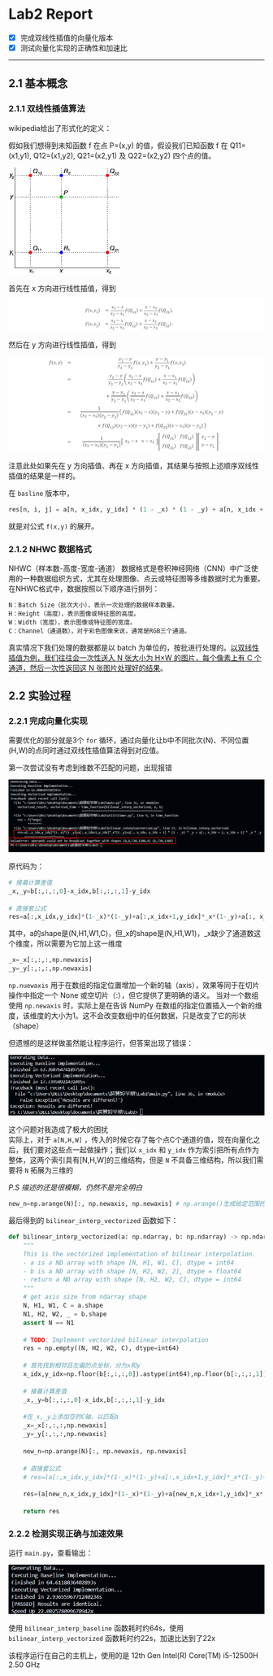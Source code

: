 # Lab2 Report
- [x] 完成双线性插值的向量化版本  
- [x] 测试向量化实现的正确性和加速比  

---
## 2.1 基本概念  
### 2.1.1 双线性插值算法    
wikipedia给出了形式化的定义：  

假如我们想得到未知函数 f 在点 P=(x,y) 的值，假设我们已知函数 f 在 Q11=(x1,y1), Q12=(x1,y2), Q21=(x2,y1) 及 Q22=(x2,y2) 四个点的值。

![alt text](bilinear.png) 
 
首先在 x 方向进行线性插值，得到

![alt text](image-3.png)

然后在 y 方向进行线性插值，得到  

![alt text](image-4.png)

注意此处如果先在 y 方向插值、再在 x 方向插值，其结果与按照上述顺序双线性插值的结果是一样的。  

在 `basline` 版本中，
```py  
res[n, i, j] = a[n, x_idx, y_idx] * (1 - _x) * (1 - _y) + a[n, x_idx + 1, y_idx] * _x * (1 - _y) + a[n, x_idx, y_idx + 1] * (1 - _x) * _y + a[n, x_idx + 1, y_idx + 1] * _x * _y
```  
就是对公式 `f(x,y)` 的展开。  

### 2.1.2 NHWC 数据格式  
NHWC（样本数-高度-宽度-通道） 数据格式是卷积神经网络（CNN）中广泛使用的一种数据组织方式，尤其在处理图像、点云或特征图等多维数据时尤为重要。在NHWC格式中，数据按照以下顺序进行排列：
```bash
N：Batch Size（批次大小），表示一次处理的数据样本数量。
H：Height（高度），表示图像或特征图的高度。
W：Width（宽度），表示图像或特征图的宽度。
C：Channel（通道数），对于彩色图像来说，通常是RGB三个通道。
```  
真实情况下我们处理的数据都是以 batch 为单位的，按批进行处理的。<u>以双线性插值为例，我们往往会一次性送入 N 张大小为 H×W 的图片，每个像素上有 C 个通道，然后一次性返回这 N 张图片处理好的结果</u>。

## 2.2 实验过程  
### 2.2.1 完成向量化实现  
需要优化的部分就是3个 `for` 循环，通过向量化让b中不同批次(N)、不同位置(H,W)的点同时通过双线性插值算法得到对应值。  

第一次尝试没有考虑到维数不匹配的问题，出现报错  

![alt text](image.png)  

原代码为：  

```py
# 接着计算差值  
_x,_y=b[:,:,:,0]-x_idx,b[:,:,:,1]-y_idx  

# 直接套公式  
res=a[:,x_idx,y_idx]*(1-_x)*(1-_y)+a[:,x_idx+1,y_idx]*_x*(1-_y)+a[:, x_idx, y_idx + 1] * (1 - _x) * _y + a[:, x_idx + 1, y_idx + 1] * _x * _y
```    

其中，a的shape是(N,H1,W1,C)，但_x的shape是(N,H1,W1)，_x缺少了通道数这个维度，所以需要为它加上这一维度  
```py  
_x=_x[:,:,:,np.newaxis]
_y=_y[:,:,:,np.newaxis] 
```  
`np.nuewaxis` 用于在数组的指定位置增加一个新的轴（axis），效果等同于在切片操作中指定一个 None 或空切片（:），但它提供了更明确的语义。
当对一个数组使用 `np.newaxis` 时，实际上是在告诉 NumPy 在数组的指定位置插入一个新的维度，该维度的大小为1。这不会改变数组中的任何数据，只是改变了它的形状（shape）   

但遗憾的是这样做虽然能让程序运行，但答案出现了错误： 

![alt text](image-1.png)  

这个问题对我造成了极大的困扰  
实际上，对于 `a[N,H,W]` ，传入的时候它存了每个点C个通道的值，现在向量化之后，我们要对这些点一起做操作；我们以 `x_idx` 和 `y_idx` 作为索引把所有点作为整体，这两个索引具有[N,H,W]的三维结构，但是 `N` 不具备三维结构，所以我们需要将 `N` 拓展为三维的  

*P.S 描述的还是很模糊，仍然不是完全明白*

```py
new_n=np.arange(N)[:, np.newaxis, np.newaxis] # np.arange()生成给定范围的数组
```    
最后得到的 `bilinear_interp_vectorized` 函数如下：  
```py
def bilinear_interp_vectorized(a: np.ndarray, b: np.ndarray) -> np.ndarray:
    """
    This is the vectorized implementation of bilinear interpolation.
    - a is a ND array with shape [N, H1, W1, C], dtype = int64
    - b is a ND array with shape [N, H2, W2, 2], dtype = float64
    - return a ND array with shape [N, H2, W2, C], dtype = int64
    """
    # get axis size from ndarray shape
    N, H1, W1, C = a.shape
    N1, H2, W2, _ = b.shape
    assert N == N1

    # TODO: Implement vectorized bilinear interpolation  
    res = np.empty((N, H2, W2, C), dtype=int64)  
    
    # 首先找到相邻且左偏的点坐标，分为x和y
    x_idx,y_idx=np.floor(b[:,:,:,0]).astype(int64),np.floor(b[:,:,:,1]).astype(int64) 
    
    # 接着计算差值  
    _x,_y=b[:,:,:,0]-x_idx,b[:,:,:,1]-y_idx  

    #在_x,_y上添加空的C轴，以匹配a
    _x=_x[:,:,:,np.newaxis]
    _y=_y[:,:,:,np.newaxis]  

    new_n=np.arange(N)[:, np.newaxis, np.newaxis]

    # 直接套公式  
    # res=(a[:,x_idx,y_idx]*(1-_x)*(1-_y)+a[:,x_idx+1,y_idx]*_x*(1-_y)+a[:, x_idx, y_idx + 1] * (1 - _x) * _y + a[:, x_idx + 1, y_idx + 1] * _x * _y).astype(int64)

    res=(a[new_n,x_idx,y_idx]*(1-_x)*(1-_y)+a[new_n,x_idx+1,y_idx]*_x*(1-_y)+a[new_n, x_idx, y_idx + 1] * (1 - _x) * _y + a[new_n, x_idx + 1, y_idx + 1] * _x * _y).astype(int64)

    return res
```

### 2.2.2 检测实现正确与加速效果  
运行 `main.py`，查看输出：  

![alt text](image-2.png)  

使用 `bilinear_interp_baseline` 函数耗时约64s，使用 `bilinear_interp_vectorized` 函数耗时约22s，加速比达到了22x  

该程序运行在自己的主机上，使用的是 12th Gen Intel(R) Core(TM) i5-12500H   2.50 GHz
